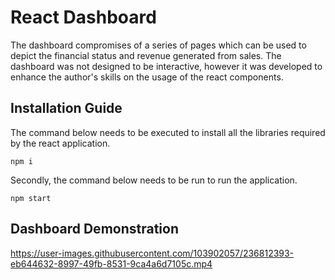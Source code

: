 # React Dashboard

The dashboard compromises of a series of pages which can be used to depict the financial status and revenue generated from sales. The dashboard was not designed to be interactive, however it was developed to enhance the author's skills on the usage of the react components.

## Installation Guide 

The command below needs to be executed to install all the libraries required by the react application.

```node
npm i
```

Secondly, the command below needs to be run to run the application.

```node
npm start
```

## Dashboard Demonstration 

https://user-images.githubusercontent.com/103902057/236812393-eb644632-8997-49fb-8531-9ca4a6d7105c.mp4

